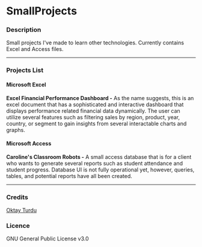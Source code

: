 # SmallProjects

### Description
Small projects I've made to learn other technologies. Currently contains Excel and Access files. 

***
### Projects List

#### Microsoft Excel

**Excel Financial Performance Dashboard -** As the name suggests, this is an excel document that has a sophisticated and interactive dashboard that displays performance related financial data dynamically. The user can utilize several features such as filtering sales by region, product, year, country, or segment to gain insights from several interactable charts and graphs. 

#### Microsoft Access

**Caroline's Classroom Robots -** A small access database that is for a client who wants to generate several reports such as student attendance and student progress. Database UI is not fully operational yet, however, queries, tables, and potential reports have all been created.

***

### Credits

<a href="https://www.linkedin.com/in/oktay-turdu/">Oktay Turdu</a>

### Licence

GNU General Public License v3.0
